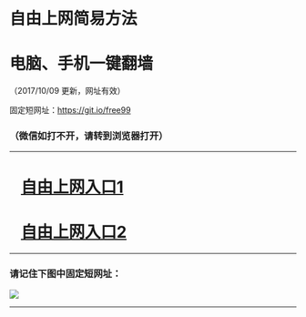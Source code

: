 ﻿# 自由上网简易方法

# 电脑、手机一键翻墙

（2017/10/09 更新，网址有效）

固定短网址：https://git.io/free99

### （微信如打不开，请转到浏览器打开）


***





# &nbsp;&nbsp; <a href="http://ft1115215166.fwq-tz-1001.info/fwqtz01.html?t=10090018243 " target="_blank">自由上网入口1</a>
# &nbsp;&nbsp; <a href="http://ft3071217583.fwq-tz-1002.info/fwqtz02.html?t=100900124887 " target="_blank">自由上网入口2</a>
***

### 请记住下图中固定短网址：

<img src="https://s3-us-west-2.amazonaws.com/fwq-1001/yjfq-20170905okok.png" /> 


***

